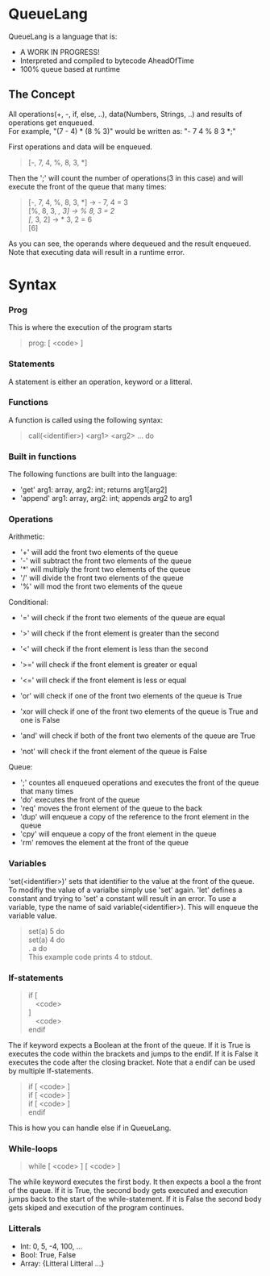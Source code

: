 # QueueLang
QueueLang is a language that is:
  - A WORK IN PROGRESS!
  - Interpreted and compiled to bytecode AheadOfTime
  - 100% queue based at runtime
## The Concept
All operations(+, -, if, else, ..), data(Numbers, Strings, ..) and results of operations get enqueued. <br />
For example, "(7 - 4) * (8 % 3)" would be written as: "- 7 4 % 8 3 *;"

First operations and data will be enqueued.<br />
>\[-, 7, 4, %, 8, 3, *]

Then the ';' will count the number of operations(3 in this case) and will execute the front of the queue that many times:<br />

>\[-, 7, 4, %, 8, 3, *] -> - 7, 4 = 3<br />
\[%, 8, 3, *, 3] -> % 8, 3 = 2<br />
\[*, 3, 2] -> * 3, 2 = 6<br />
\[6]<br />

As you can see, the operands where dequeued and the result enqueued. Note that executing data will result in a runtime error.

# Syntax
### Prog
This is where the execution of the program starts
> prog: [ \<code> ]

### Statements
A statement is either an operation, keyword or a litteral.

### Functions
A function is called using the following syntax:
> call(\<identifier>) \<arg1> \<arg2> ... do

### Built in functions
The following functions are built into the language:
- 'get' arg1: array, arg2: int; returns arg1\[arg2]
- 'append' arg1: array, arg2: int; appends arg2 to arg1

### Operations
Arithmetic:
- '\+' will add the front two elements of the queue
- '-' will subtract the front two elements of the queue
- '*' will multiply the front two elements of the queue
- '/' will divide the front two elements of the queue
- '%' will mod the front two elements of the queue

Conditional:
- '=' will check if the front two elements of the queue are equal
- '>' will check if the front element is greater than the second
- '<' will check if the front element is less than the second
- '>=' will check if the front element is greater or equal
- '<=' will check if the front element is less or equal

- 'or' will check if one of the front two elements of the queue is True
- 'xor will check if one of the front two elements of the queue is True and one is False
- 'and' will check if both of the front two elements of the queue are True
- 'not' will check if the front element of the queue is False

Queue:
- ';' countes all enqueued operations and executes the front of the queue that many times 
- 'do' executes the front of the queue
- 'req' moves the front element of the queue to the back
- 'dup' will enqueue a copy of the reference to the front element in the queue
- 'cpy' will enqueue a copy of the front element in the queue
- 'rm' removes the element at the front of the queue

### Variables
'set(\<identifier>)' sets that identifier to the value at the front of the queue.
To modifiy the value of a varialbe simply use 'set' again.
'let' defines a constant and trying to 'set' a constant will result in an error.
To use a variable, type the name of said variable(\<identifier>). This will enqueue the variable value.
> set(a) 5 do<br />
> set(a) 4 do<br />
. a do  
This example code prints 4 to stdout.

### If-statements
> if [<br />
  &emsp;\<code>  
] <br />
  &emsp;\<code><br />
endif

The if keyword expects a Boolean at the front of the queue. If it is True is executes the code within the brackets and jumps to the endif. If it is False it executes the code after the closing bracket. Note that a endif can be used by multiple If-statements.

> if [ \<code> ] <br />
if [ \<code> ] <br />
if [ \<code> ] <br />
endif

This is how you can handle else if in QueueLang.

### While-loops
> while [ \<code> ] [ \<code> ]

The while keyword executes the first body. It then expects a bool a the front of the queue. If it is True, the second body gets executed and execution jumps back to the start of the while-statement. If it is False the second body gets skiped and execution of the program continues.


### Litterals
- Int: 0, 5, -4, 100, ...
- Bool: True, False
- Array: {Litteral Litteral ...}
